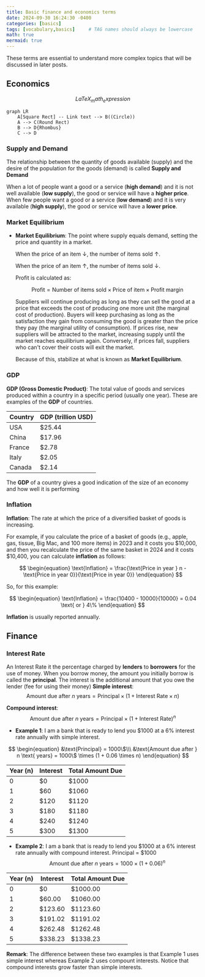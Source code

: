 ```yaml
---
title: Basic finance and economics terms
date: 2024-09-30 16:24:30 -0400
categories: [basics]
tags: [vocabulary,basics]     # TAG names should always be lowercase
math: true
mermaid: true
---
```


These terms are essential to understand more complex topics that will be discussed in later posts.

## Economics  
$$
\begin{equation}
  LaTeX_math_expression
  \label{eq:label_name}
\end{equation}
$$  
```mermaid
graph LR
    A[Square Rect] -- Link text --> B((Circle))
    A --> C(Round Rect)
    B --> D{Rhombus}
    C --> D
```

### Supply and Demand
The relationship between the quantity of goods available (supply) and the desire of the population for the goods (demand) is called **Supply and Demand**

When a lot of people want a good or a service (**high demand**) and it is not well available (**low supply**), the good or service will have a **higher price**.
When few people want a good or a service (**low demand**) and it is very available (**high supply**), the good or service will have a **lower price**.


### Market Equilibrium
- **Market Equilibrium**: The point where supply equals demand, setting the price and quantity in a market.


  When the price of an item $\downarrow$, the number of items sold $\uparrow$.

  When the price of an item $\uparrow$, the number of items sold $\downarrow$.  


  Profit is calculated as:  

  $$
  \begin{equation}
  \text{Profit} = \text{Number of items sold} \times \text{Price of item} \times \text{Profit margin}
  \end{equation}
  $$  

  Suppliers will continue producing as long as they can sell the good at a price that exceeds the cost of producing one more unit (the marginal cost of production). Buyers will keep purchasing as long as the satisfaction they gain from consuming the good is greater than the price they pay (the marginal utility of consumption). If prices rise, new suppliers will be attracted to the market, increasing supply until the market reaches equilibrium again. Conversely, if prices fall, suppliers who can't cover their costs will exit the market.

  Because of this,  stabilize at what is known as **Market Equilibrium**.

### GDP</br>
**GDP (Gross Domestic Product)**: The total value of goods and services produced within a country in a specific period (usually one year). These are examples of the **GDP** of countries.

| Country    | GDP (trillion USD) |
| -------- | ------- |
| USA  | $25.44    |
| China    | $17.96    |
| France    | $2.78    |
| Italy    | $2.05    |
| Canada | $2.14     |

The **GDP** of a country gives a good indication of the size of an economy and how well it is performing


### Inflation
**Inflation**: The rate at which the price of a diversified basket of goods is increasing.

  For example, if you calculate the price of a basket of goods (e.g., apple, gas, tissue, Big Mac, and 100 more items) in 2023 and it costs you \$10,000, and then you recalculate the price of the same basket in 2024 and it costs \$10,400, you can calculate **inflation** as follows:  
  
  $$
  \begin{equation}
  \text{Inflation} = \frac{\text{Price in year } n - \text{Price in year 0}}{\text{Price in year 0}} 
  \end{equation}
  $$  

  So, for this example:  

  $$
  \begin{equation}
  \text{Inflation} = \frac{10400 - 10000}{10000} = 0.04 \text{ or } 4\%
  \end{equation}
  $$  

  **Inflation** is usually reported annually.


## Finance

### Interest Rate
An Interest Rate it the percentage charged by **lenders** to **borrowers** for the use of money. When you borrow money, the amount you initially borrow is called the **principal**. The interest is the additional amount that you owe the lender (fee for using their money)
**Simple interest**:  
$$
\begin{equation}
\text{Amount due after } n \text{ years} = \text{Principal} \times (1 + \text{Interest Rate} \times n)
\end{equation}
$$  

**Compound interest**:  
$$
\begin{equation}
\text{Amount due after } n \text{ years} = \text{Principal} \times (1 + \text{Interest Rate})^n
\end{equation}
$$  

- **Example 1**: I am a bank that is ready to lend you $1000 at a 6% interest rate annually with simple interest.  


$$
\begin{equation}
&\text{Principal} = 1000\$\\\
&\text{Amount due after } n \text{ years} = 1000\$ \times (1 + 0.06 \times n)
\end{equation}
$$  

| Year (n) | Interest | Total Amount Due |
|----------|----------|------------------|
| 0        | $0       | $1000            |
| 1        | $60      | $1060            |
| 2        | $120     | $1120            |
| 3        | $180     | $1180            |
| 4        | $240     | $1240            |
| 5        | $300     | $1300            |

- **Example 2**: I am a bank that is ready to lend you $1000 at a 6% interest rate annually with compound interest.
Principal = $1000  
$$
\begin{equation}
\text{Amount due after } n \text{ years} = 1000 \times (1 + 0.06)^n
\end{equation}
$$  

| Year (n) | Interest | Total Amount Due |
|----------|----------|-------------------|
| 0        | $0       | $1000.00          |
| 1        | $60.00   | $1060.00          |
| 2        | $123.60  | $1123.60          |
| 3        | $191.02  | $1191.02          |
| 4        | $262.48  | $1262.48          |
| 5        | $338.23  | $1338.23          |


**Remark**: The difference between these two examples is that Example 1 uses simple interest whereas Example 2 uses compount interests. Notice that compound interests grow faster than simple interests.